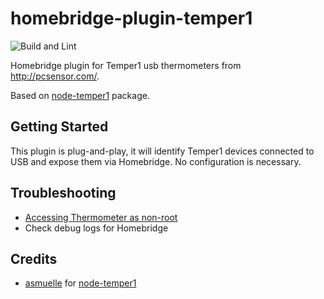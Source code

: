 # homebridge-plugin-temper1

![Build and Lint](https://github.com/asednev/homebridge-plugin-temper1/workflows/Build%20and%20Lint/badge.svg)

Homebridge plugin for Temper1 usb thermometers from http://pcsensor.com/.

Based on [node-temper1](https://github.com/asmuelle/node-temper1) package.

## Getting Started

This plugin is plug-and-play, it will identify Temper1 devices connected to USB and expose them via Homebridge. No configuration is necessary.

## Troubleshooting

* [Accessing Thermometer as non-root](https://github.com/asmuelle/node-temper1#accessing-thermometers-as-non-root)
* Check debug logs for Homebridge

## Credits

* [asmuelle](https://github.com/asmuelle) for [node-temper1](https://github.com/asmuelle/node-temper1)
